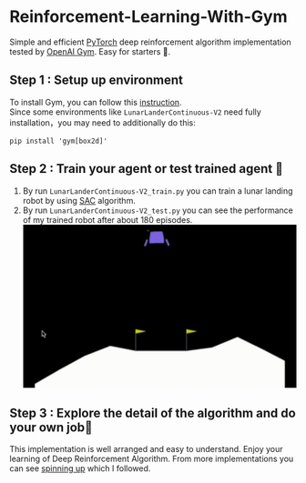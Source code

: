 # Reinforcement-Learning-With-Gym
Simple and efficient [PyTorch](https://pytorch.org/) deep reinforcement algorithm implementation tested by [OpenAI Gym](https://gym.openai.com/). Easy for starters 🥳.
## Step 1 : Setup up environment
To install Gym, you can follow this [instruction](https://github.com/openai/gym#installing-everything).  
Since some environments like `LunarLanderContinuous-V2` need fully installation，you may need to additionally do this:
```
pip install 'gym[box2d]'
```
## Step 2 : Train your agent or test trained agent 🤖
1. By run `LunarLanderContinuous-V2_train.py` you can train a lunar landing robot by using [SAC](https://arxiv.org/abs/1801.01290) algorithm.
2. By run `LunarLanderContinuous-V2_test.py` you can see the performance of my trained robot after about 180 episodes.
![Alt Text](https://github.com/HFrost0/Reinforcement-Learning-With-Gym/blob/master/saved_models/lunar.gif)
## Step 3 : Explore the detail of the algorithm and do your own job👏
This implementation is well arranged and easy to understand. Enjoy your learning of Deep Reinforcement Algorithm.
From more implementations you can see [spinning up](https://spinningup.openai.com/) which I followed.

